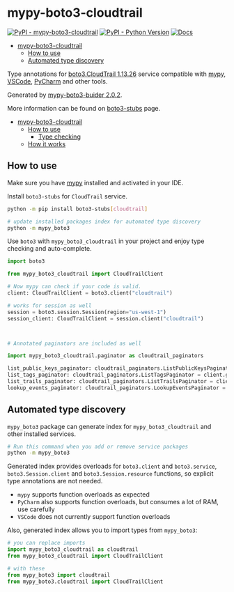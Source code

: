 # mypy-boto3-cloudtrail

[![PyPI - mypy-boto3-cloudtrail](https://img.shields.io/pypi/v/mypy-boto3-cloudtrail.svg?color=blue)](https://pypi.org/project/mypy-boto3-cloudtrail)
[![PyPI - Python Version](https://img.shields.io/pypi/pyversions/mypy-boto3-cloudtrail.svg?color=blue)](https://pypi.org/project/mypy-boto3-cloudtrail)
[![Docs](https://img.shields.io/readthedocs/mypy-boto3-builder.svg?color=blue)](https://mypy-boto3-builder.readthedocs.io/)

- [mypy-boto3-cloudtrail](#mypy-boto3-cloudtrail)
  - [How to use](#how-to-use)
  - [Automated type discovery](#automated-type-discovery)


Type annotations for
[boto3.CloudTrail 1.13.26](https://boto3.amazonaws.com/v1/documentation/api/1.13.26/reference/services/cloudtrail.html#CloudTrail) service
compatible with [mypy](https://github.com/python/mypy), [VSCode](https://code.visualstudio.com/),
[PyCharm](https://www.jetbrains.com/pycharm/) and other tools.

Generated by [mypy-boto3-buider 2.0.2](https://github.com/vemel/mypy_boto3_builder).

More information can be found on [boto3-stubs](https://pypi.org/project/boto3-stubs/) page.

- [mypy-boto3-cloudtrail](#mypy-boto3-cloudtrail)
  - [How to use](#how-to-use)
    - [Type checking](#type-checking)
  - [How it works](#how-it-works)

## How to use

Make sure you have [mypy](https://github.com/python/mypy) installed and activated in your IDE.

Install `boto3-stubs` for `CloudTrail` service.

```bash
python -m pip install boto3-stubs[cloudtrail]

# update installed packages index for automated type discovery
python -m mypy_boto3
```

Use `boto3` with `mypy_boto3_cloudtrail` in your project and enjoy type checking and auto-complete.

```python
import boto3

from mypy_boto3_cloudtrail import CloudTrailClient

# Now mypy can check if your code is valid.
client: CloudTrailClient = boto3.client("cloudtrail")

# works for session as well
session = boto3.session.Session(region="us-west-1")
session_client: CloudTrailClient = session.client("cloudtrail")



# Annotated paginators are included as well

import mypy_boto3_cloudtrail.paginator as cloudtrail_paginators

list_public_keys_paginator: cloudtrail_paginators.ListPublicKeysPaginator = client.get_paginator("list_public_keys")
list_tags_paginator: cloudtrail_paginators.ListTagsPaginator = client.get_paginator("list_tags")
list_trails_paginator: cloudtrail_paginators.ListTrailsPaginator = client.get_paginator("list_trails")
lookup_events_paginator: cloudtrail_paginators.LookupEventsPaginator = client.get_paginator("lookup_events")
```

## Automated type discovery

`mypy_boto3` package can generate index for `mypy_boto3_cloudtrail` and other installed services.

```bash
# Run this command when you add or remove service packages
python -m mypy_boto3
```

Generated index provides overloads for `boto3.client` and `boto3.service`,
`boto3.Session.client` and `boto3.Session.resource` functions,
so explicit type annotations are not needed.

- `mypy` supports function overloads as expected
- `PyCharm` also supports function overloads, but consumes a lot of RAM, use carefully
- `VSCode` does not currently support function overloads

Also, generated index allows you to import types from `mypy_boto3`:

```python
# you can replace imports
import mypy_boto3_cloudtrail as cloudtrail
from mypy_boto3_cloudtrail import CloudTrailClient

# with these
from mypy_boto3 import cloudtrail
from mypy_boto3.cloudtrail import CloudTrailClient
```